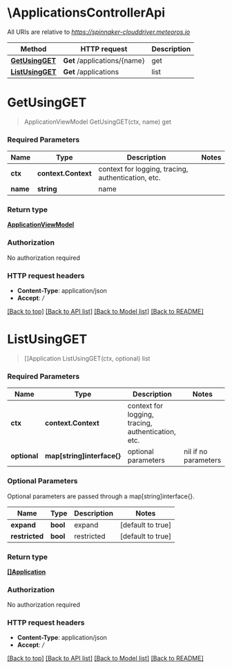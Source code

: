 # \ApplicationsControllerApi

All URIs are relative to *https://spinnaker-clouddriver.meteoros.io*

Method | HTTP request | Description
------------- | ------------- | -------------
[**GetUsingGET**](ApplicationsControllerApi.md#GetUsingGET) | **Get** /applications/{name} | get
[**ListUsingGET**](ApplicationsControllerApi.md#ListUsingGET) | **Get** /applications | list


# **GetUsingGET**
> ApplicationViewModel GetUsingGET(ctx, name)
get

### Required Parameters

Name | Type | Description  | Notes
------------- | ------------- | ------------- | -------------
 **ctx** | **context.Context** | context for logging, tracing, authentication, etc.
  **name** | **string**| name | 

### Return type

[**ApplicationViewModel**](ApplicationViewModel.md)

### Authorization

No authorization required

### HTTP request headers

 - **Content-Type**: application/json
 - **Accept**: */*

[[Back to top]](#) [[Back to API list]](../README.md#documentation-for-api-endpoints) [[Back to Model list]](../README.md#documentation-for-models) [[Back to README]](../README.md)

# **ListUsingGET**
> []Application ListUsingGET(ctx, optional)
list

### Required Parameters

Name | Type | Description  | Notes
------------- | ------------- | ------------- | -------------
 **ctx** | **context.Context** | context for logging, tracing, authentication, etc.
 **optional** | **map[string]interface{}** | optional parameters | nil if no parameters

### Optional Parameters
Optional parameters are passed through a map[string]interface{}.

Name | Type | Description  | Notes
------------- | ------------- | ------------- | -------------
 **expand** | **bool**| expand | [default to true]
 **restricted** | **bool**| restricted | [default to true]

### Return type

[**[]Application**](Application.md)

### Authorization

No authorization required

### HTTP request headers

 - **Content-Type**: application/json
 - **Accept**: */*

[[Back to top]](#) [[Back to API list]](../README.md#documentation-for-api-endpoints) [[Back to Model list]](../README.md#documentation-for-models) [[Back to README]](../README.md)

